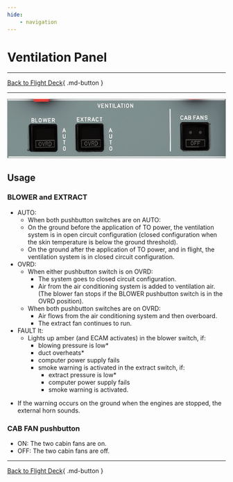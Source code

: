 ```yaml
---
hide:
    - navigation
---
```


# Ventilation Panel

---

[Back to Flight Deck](../index.md){ .md-button }

---

![Ventilation Panel](../../../assets/a32nx-briefing/overhead-panel/vent.png "Ventilation Panel")

## Usage

### BLOWER and EXTRACT

- AUTO:
    - When both pushbutton switches are on AUTO:
    - On the ground before the application of TO power, the ventilation system is in open circuit configuration (closed configuration when the skin temperature is below the ground threshold).
    - On the ground after the application of TO power, and in flight, the ventilation system is in closed circuit configuration.
- OVRD:
    - When either pushbutton switch is on OVRD:
        - The system goes to closed circuit configuration.
        - Air from the air conditioning system is added to ventilation air. (The blower fan stops if the BLOWER pushbutton switch is in the OVRD position).
    - When both pushbutton switches are on OVRD:
        - Air flows from the air conditioning system and then overboard.
        - The extract fan continues to run.
- FAULT It:
    - Lights up amber (and ECAM activates) in the blower switch, if:
        - blowing pressure is low*
        - duct overheats*
        - computer power supply fails
        - smoke warning is activated in the extract switch, if:
            - extract pressure is low*
            - computer power supply fails
            - smoke warning is activated.

* If the warning occurs on the ground when the engines are stopped,
the external horn sounds.

### CAB FAN pushbutton

- ON: The two cabin fans are on.
- OFF: The two cabin fans are off.

---

[Back to Flight Deck](../index.md){ .md-button }
